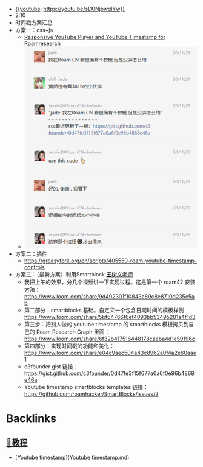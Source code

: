 - {{[youtube](youtube.md): https://youtu.be/sD0NjbwqlYw}}
- 2:10 
- 时间戳方案汇总
- 方案一：css+js
    - [Responsive YouTube Player and YouTube Timestamp for Roamresearch](https://gist.github.com/c3founder/0d47fe3f15f677a0a6f0e96b4868e46a)
    - ![](../images/a0om1N_CXa.png?)
- 方案二：插件
    - https://greasyfork.org/en/scripts/405550-roam-youtube-timestamp-controls
- 方案三：（最新方案）利用Smartblock [王树义老师](王树义老师.md)
    - 我把上午的效果，分几个视频讲一下实现过程。这是第一个 roam42 安装方法：https://www.loom.com/share/9d492301f10843a89c8e8710d235e5ab
    - 第二部分：smartblocks 基础。自定义一个包含日期时间的模板样例 https://www.loom.com/share/5bf64766f6ef4093bb53495281a4f1d3
    - 第三步：把别人做的 youtube timestamp 的 smartblocks 模板拷贝到自己的 Roam Research Graph 里面： https://www.loom.com/share/6f32b417516448178caeba4d1e59196c
    - 第四部分：实现时间戳的功能和美化：https://www.loom.com/share/e04c9aec504a43c8962a0f4a2e60aae1
    - c3founder gist 链接： https://gist.github.com/c3founder/0d47fe3f15f677a0a6f0e96b4868e46a
    - Youtube timestamp smartblocks templates 链接： https://github.com/roamhacker/SmartBlocks/issues/2

# Backlinks
## [📘教程](📘教程.md)
- [Youtube timestamp](Youtube timestamp.md)

